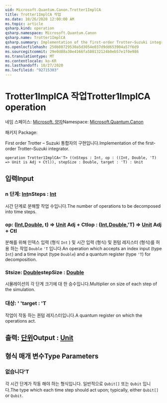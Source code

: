 ```yaml
---
uid: Microsoft.Quantum.Canon.Trotter1ImplCA
title: Trotter1ImplCA 작업
ms.date: 10/26/2020 12:00:00 AM
ms.topic: article
qsharp.kind: operation
qsharp.namespace: Microsoft.Quantum.Canon
qsharp.name: Trotter1ImplCA
qsharp.summary: Implementation of the first-order Trotter–Suzuki integrator.
ms.openlocfilehash: 250b80729530a5d3054e037d9dd653904a57f6d9
ms.sourcegitcommit: 29e0d88a30e4166fa580132124b0eb57e1f0e986
ms.translationtype: MT
ms.contentlocale: ko-KR
ms.lasthandoff: 10/27/2020
ms.locfileid: "92715303"
---
```

# <a name="trotter1implca-operation"></a><span data-ttu-id="78527-102">Trotter1ImplCA 작업</span><span class="sxs-lookup"><span data-stu-id="78527-102">Trotter1ImplCA operation</span></span>

<span data-ttu-id="78527-103">네임 스페이스: [Microsoft. 양자](xref:Microsoft.Quantum.Canon)</span><span class="sxs-lookup"><span data-stu-id="78527-103">Namespace: [Microsoft.Quantum.Canon](xref:Microsoft.Quantum.Canon)</span></span>

<span data-ttu-id="78527-104">패키지 [](https://nuget.org/packages/)</span><span class="sxs-lookup"><span data-stu-id="78527-104">Package: [](https://nuget.org/packages/)</span></span>


<span data-ttu-id="78527-105">First order Trotter – Suzuki 통합자의 구현입니다.</span><span class="sxs-lookup"><span data-stu-id="78527-105">Implementation of the first-order Trotter–Suzuki integrator.</span></span>

```qsharp
operation Trotter1ImplCA<'T> ((nSteps : Int, op : ((Int, Double, 'T) => Unit is Adj + Ctl)), stepSize : Double, target : 'T) : Unit
```


## <a name="input"></a><span data-ttu-id="78527-106">입력</span><span class="sxs-lookup"><span data-stu-id="78527-106">Input</span></span>

### <a name="nsteps--int"></a><span data-ttu-id="78527-107">n 단계: [Int](xref:microsoft.quantum.lang-ref.int)</span><span class="sxs-lookup"><span data-stu-id="78527-107">nSteps : [Int](xref:microsoft.quantum.lang-ref.int)</span></span>

<span data-ttu-id="78527-108">시간 단계로 분해할 작업 수입니다.</span><span class="sxs-lookup"><span data-stu-id="78527-108">The number of operations to be decomposed into time steps.</span></span>


### <a name="op--intdoublet--unit-adj--ctl"></a><span data-ttu-id="78527-109">op: ([Int](xref:microsoft.quantum.lang-ref.int),[Double](xref:microsoft.quantum.lang-ref.double), t) => [Unit](xref:microsoft.quantum.lang-ref.unit) Adj + Ctl</span><span class="sxs-lookup"><span data-stu-id="78527-109">op : ([Int](xref:microsoft.quantum.lang-ref.int),[Double](xref:microsoft.quantum.lang-ref.double),'T) => [Unit](xref:microsoft.quantum.lang-ref.unit) Adj + Ctl</span></span>

<span data-ttu-id="78527-110">분해를 위해 인덱스 입력 (형식 `Int` ) 및 시간 입력 (형식) 및 퀀텀 레지스터 (형식)를 허용 하는 작업 `Double` `'T` 입니다.</span><span class="sxs-lookup"><span data-stu-id="78527-110">An operation which accepts an index input (type `Int`) and a time input (type `Double`) and a quantum register (type `'T`) for decomposition.</span></span>


### <a name="stepsize--double"></a><span data-ttu-id="78527-111">Stsize: [Double](xref:microsoft.quantum.lang-ref.double)</span><span class="sxs-lookup"><span data-stu-id="78527-111">stepSize : [Double](xref:microsoft.quantum.lang-ref.double)</span></span>

<span data-ttu-id="78527-112">시뮬레이션의 각 단계 크기에 대 한 승수입니다.</span><span class="sxs-lookup"><span data-stu-id="78527-112">Multiplier on size of each step of the simulation.</span></span>


### <a name="target--t"></a><span data-ttu-id="78527-113">대상: ' '</span><span class="sxs-lookup"><span data-stu-id="78527-113">target : 'T</span></span>

<span data-ttu-id="78527-114">작업이 작동 하는 퀀텀 레지스터입니다.</span><span class="sxs-lookup"><span data-stu-id="78527-114">A quantum register on which the operations act.</span></span>



## <a name="output--unit"></a><span data-ttu-id="78527-115">출력: [단위](xref:microsoft.quantum.lang-ref.unit)</span><span class="sxs-lookup"><span data-stu-id="78527-115">Output : [Unit](xref:microsoft.quantum.lang-ref.unit)</span></span>



## <a name="type-parameters"></a><span data-ttu-id="78527-116">형식 매개 변수</span><span class="sxs-lookup"><span data-stu-id="78527-116">Type Parameters</span></span>

### <a name="t"></a><span data-ttu-id="78527-117">없습니다</span><span class="sxs-lookup"><span data-stu-id="78527-117">'T</span></span>

<span data-ttu-id="78527-118">각 시간 단계가 작동 해야 하는 형식입니다. 일반적으로 `Qubit[]` 또는 `Qubit` 입니다.</span><span class="sxs-lookup"><span data-stu-id="78527-118">The type which each time step should act upon; typically, either `Qubit[]` or `Qubit`.</span></span>